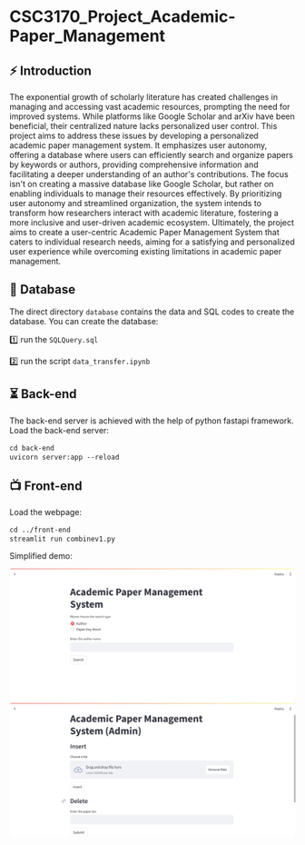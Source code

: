 # CSC3170_Project_Academic-Paper_Management

## ⚡ Introduction
The exponential growth of scholarly literature has created challenges in managing and accessing vast academic resources, prompting the need for improved systems. While platforms like Google Scholar and arXiv have been beneficial, their centralized nature lacks personalized user control. This project aims to address these issues by developing a personalized academic paper management system. It emphasizes user autonomy, offering a database where users can efficiently search and organize papers by keywords or authors, providing comprehensive information and facilitating a deeper understanding of an author's contributions. The focus isn't on creating a massive database like Google Scholar, but rather on enabling individuals to manage their resources effectively. By prioritizing user autonomy and streamlined organization, the system intends to transform how researchers interact with academic literature, fostering a more inclusive and user-driven academic ecosystem. Ultimately, the project aims to create a user-centric Academic Paper Management System that caters to individual research needs, aiming for a satisfying and personalized user experience while overcoming existing limitations in academic paper management.

## 📕 Database
The direct directory `database` contains the data and SQL codes to create the database. You can create the database:

1️⃣ run the `SQLQuery.sql`

2️⃣ run the script `data_transfer.ipynb`

## ⏳ Back-end
The back-end server is achieved with the help of python fastapi framework. Load the back-end server:
```
cd back-end
uvicorn server:app --reload
```

## 📺 Front-end
Load the webpage:
```
cd ../front-end
streamlit run combinev1.py
```

Simplified demo:

![Demo 1](img/user1.png)![Demo 2](img/admin_1.png)

